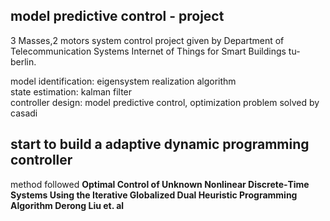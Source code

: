 ## model predictive control - project ##

3 Masses,2 motors system control project given by Department of Telecommunication Systems
Internet of Things for Smart Buildings tu-berlin.

model identification:  eigensystem realization algorithm  
state estimation:      kalman filter  
controller design:      model predictive control, optimization problem solved by casadi


## start to build a adaptive dynamic programming controller  
method followed **Optimal Control of Unknown Nonlinear Discrete‐Time Systems Using the Iterative Globalized Dual Heuristic Programming Algorithm Derong Liu et. al**
